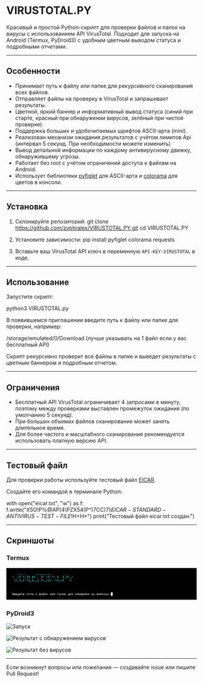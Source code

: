 # VIRUSTOTAL.PY

Красивый и простой Python-скрипт для проверки файлов и папок на вирусы с использованием API VirusTotal. Подходит для запуска на Android (Termux, PyDroid3) с удобным цветным выводом статуса и подробными отчетами.

---

## Особенности

- Принимает путь к файлу или папке для рекурсивного сканирования всех файлов.
- Отправляет файлы на проверку в VirusTotal и запрашивает результаты.
- Цветной, яркий баннер и информативный вывод статуса (синий при старте, красный при обнаружении вирусов, зелёный при чистой проверке).
- Поддержка больших и удобочитаемых шрифтов ASCII-арта (mini).
- Реализован механизм ожидания результатов с учётом лимитов Api (интервал 5 секунд. При необходимости можете изменить)
- Вывод детальной информации по каждому антивирусному движку, обнаружившему угрозы.
- Работает без root с учётом ограничений доступа к файлам на Android.
- Использует библиотеки [pyfiglet](https://github.com/pwaller/pyfiglet) для ASCII-арта и [colorama](https://github.com/tartley/colorama) для цветов в консоли.

---

## Установка

1. Склонируйте репозиторий:
git clone https://github.com/zyphralex/VIRUSTOTAL.PY.git
cd VIRUSTOTAL.PY


2. Установите зависимости:
pip install pyfiglet colorama requests


3. Вставьте ваш VirusTotal API ключ в переменную `API-KEY-VIRUSTOTAL` в коде.

---

## Использование

Запустите скрипт:

python3 VIRUSTOTAL.py


В появившемся приглашении введите путь к файлу или папке для проверки, например:

/storage/emulated/0/Download (лучше указывать на 1 файл если у вас бесплатный API)


Скрипт рекурсивно проверит все файлы в папке и выведет результаты с цветным баннером и подробным отчетом.

---

## Ограничения

- Бесплатный API VirusTotal ограничивает 4 запросами в минуту, поэтому между проверками выставлен промежуток ожидания (по умолчанию 5 секунд).
- При больших объемах файлов сканирование может занять длительное время.
- Для более частого и масштабного сканирования рекомендуется использовать платную версию API.

---

## Тестовый файл

Для проверки работы используйте тестовый файл [EICAR](https://www.eicar.org/?page_id=3950).

Создайте его командой в терминале Python:

with open("eicar.txt", "w") as f:
f.write("X5O!P%@AP[4\PZX54(P^)7CC)7}$EICAR-STANDARD-ANTIVIRUS-TEST-FILE!$H+H*")
print("Тестовый файл eicar.txt создан.")


---

## Скриншоты

### Termux

![Запуск](Images/upload_2025_08_19_12_09_51_783.jpg)

### PyDroid3

![Запуск](screenshots/input_path.png)


![Результат с обнаружением вирусов](screenshots/result_with_viruses.png)

![Результат без вирусов](screenshots/result_clean.png)

---

Если возникнут вопросы или пожелания — создавайте issue или пишите Pull Request!
